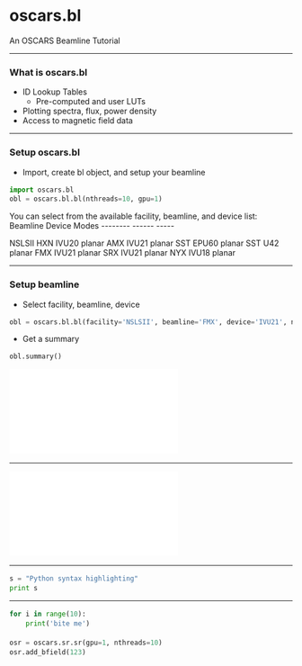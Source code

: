 # oscars.bl

An OSCARS Beamline Tutorial

---

### What is oscars.bl

- ID Lookup Tables
  - Pre-computed and user LUTs
- Plotting spectra, flux, power density
- Access to magnetic field data

---

### Setup oscars.bl
- Import, create bl object, and setup your beamline
```python
import oscars.bl
obl = oscars.bl.bl(nthreads=10, gpu=1)
```
You can select from the available facility, beamline, and device list:
    Beamline     Device           Modes
    --------     ------           -----

NSLSII
    HXN          IVU20            planar
    AMX          IVU21            planar
    SST          EPU60            planar
    SST          U42              planar
    FMX          IVU21            planar
    SRX          IVU21            planar
    NYX          IVU18            planar


---

### Setup beamline
- Select facility, beamline, device
```python
obl = oscars.bl.bl(facility='NSLSII', beamline='FMX', device='IVU21', nthreads=10, gpu=1)
```
- Get a summary
```python
obl.summary()
```
![Summary](assets/image/Test_EPU60_400eV.pdf)

---

![Flux Explained](assets/image/Test_EPU60_400eV.pdf)

---


```python
s = "Python syntax highlighting"
print s
```


---

```python
for i in range(10):
    print('bite me')

osr = oscars.sr.sr(gpu=1, nthreads=10)
osr.add_bfield(123)
```
